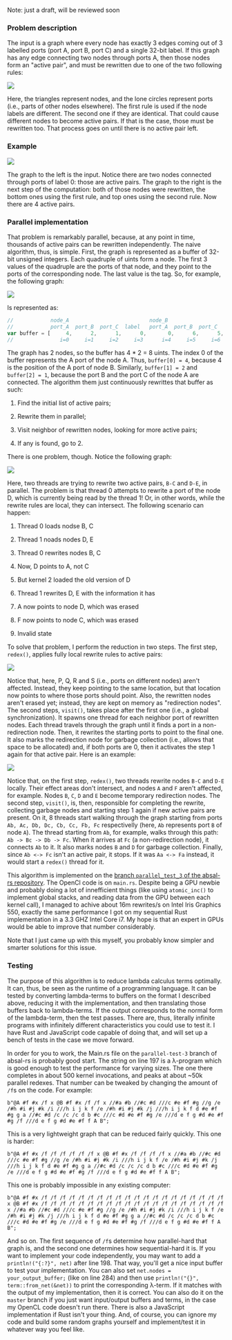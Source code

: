 Note: just a draft, will be reviewed soon

### Problem description

The input is a graph where every node has exactly 3 edges coming out of 3 labelled ports (port A, port B, port C) and a single 32-bit label. If this graph has any edge connecting two nodes through ports A, then those nodes form an "active pair", and must be rewritten due to one of the two following rules:

![](rewrite_rules_a.JPG)

Here, the triangles represent nodes, and the lone circles represent ports (i.e., parts of other nodes elsewhere). The first rule is used if the node labels are different. The second one if they are identical. That could cause different nodes to become active pairs. If that is the case, those must be rewritten too. That process goes on until there is no active pair left. 

### Example

![](full_example.JPG)

The graph to the left is the input. Notice there are two nodes connected through ports of label 0: those are active pairs. The graph to the right is the next step of the computation: both of those nodes were rewritten, the bottom ones using the first rule, and top ones using the second rule. Now there are 4 active pairs.

### Parallel implementation

That problem is remarkably parallel, because, at any point in time, thousands of active pairs can be rewritten independently. The naive algorithm, thus, is simple. First, the graph is represented as a buffer of 32-bit unsigned integers. Each quadruple of uints form a node. The first 3 values of the quadruple are the ports of that node, and they point to the ports of the corresponding node. The last value is the tag. So, for example, the following graph:

![](simple_example.JPG)

Is represented as:

```javascript
//            node_A                          node_B 
//            port_A  port_B  port_C  label   port_A  port_B  port_C    label   
var buffer = [     4,      2,      1,      0,       0,      6,      5,      1]
//               i=0     i=1     i=2     i=3      i=4     i=5     i=6     i=7
```

The graph has 2 nodes, so the buffer has 4 * 2 = 8 uints. The index 0 of the buffer represents the A port of the node A. Thus, `buffer[0] = 4`, because 4 is the position of the A port of node B. Similarly, `buffer[1] = 2` and `buffer[2] = 1`, because the port B and the port C of the node A are connected. The algorithm them just continuously rewrittes that buffer as such:

1. Find the initial list of active pairs;

2. Rewrite them in parallel;

3. Visit neighbor of rewritten nodes, looking for more active pairs;

4. If any is found, go to 2.

There is one problem, though. Notice the following graph:

![](problem.JPG)

Here, two threads are trying to rewrite two active pairs, `B-C` and `D-E`, in parallel. The problem is that thread 0 attempts to rewrite a port of the node D, which is currently being read by the thread 1! Or, in other words, while the rewrite rules are local, they can intersect. The following scenario can happen:

1. Thread 0 loads nodse B, C

2. Thread 1 noads nodes D, E

3. Thread 0 rewrites nodes B, C

4. Now, D points to A, not C

5. But kernel 2 loaded the old version of D

6. Thread 1 rewrites D, E with the information it has

7. A now points to node D, which was erased

8. F now points to node C, which was erased

9. Invalid state

To solve that problem, I perform the reduction in two steps. The first step, `redex()`, applies fully local rewrite rules to active pairs:

![](local_rewrites.PNG)

Notice that, here, P, Q, R and S (i.e., ports on different nodes) aren't affected. Instead, they keep pointing to the same location, but that location now points to where those ports should point. Also, the rewritten nodes aren't erased yet; instead, they are kept on memory as "redirection nodes". The second steps, `visit()`, takes place after the first one (i.e., a global synchronization). It spawns one thread for each neighbor port of rewritten nodes. Each thread travels through the graph until it finds a port in a non-redirection node. Then, it rewrites the starting ports to point to the final one. It also marks the redirection node for garbage collection (i.e., allows that space to be allocated) and, if both ports are 0, then it activates the step 1 again for that active pair. Here is an example:

![](local_rewrites_ex.JPG)

Notice that, on the first step, `redex()`, two threads rewrite nodes `B-C` and `D-E` locally. Their effect areas don't intersect, and nodes `A` and `F` aren't affected, for example. Nodes `B`, `C`, `D` and `E` become temporary redirection nodes. The second step, `visit()`, is, then, responsible for completing the rewrite, collecting garbage nodes and starting step 1 again if new active pairs are present. On it, 8 threads start walking through the graph starting from ports `Ab, Ac, Db, Dc, Cb, Cc, Fb, Fc` respectivelly (here, `Ab` represents port `B` of node `A`). The thread starting from `Ab`, for example, walks through this path: `Ab -> Bc -> Db -> Fc`. When it arrives at `Fc` (a non-redirection node), it connects `Ab` to it. It also marks nodes `B` and `D` for garbage collection. Finally, since `Ab <-> Fc` isn't an active pair, it stops. If it was `Aa <-> Fa` instead, it would start a `redex()` thread for it.

This algorithm is implemented on the [branch `parallel_test_3` of the absal-rs repository](https://github.com/moon-project/absal-rs/tree/parallel-test-3). The OpenCl code is on `main.rs`. Despite being a GPU newbie and probably doing a lot of innefficient things (like using `atomic_inc()` to implement global stacks, and reading data from the GPU between each kernel call), I managed to achive about 16m rewrites/s on Intel Iris Graphics 550, exactly the same performance I got on my sequential Rust implementation in a 3.3 GHZ Intel Core i7. My hope is that an expert in GPUs would be able to improve that number considerably.

Note that I just came up with this myself, you probably know simpler and smarter solutions for this issue.

### Testing

The purpose of this algorithm is to reduce lambda calculus terms optimally. It can, thus, be seen as the runtime of a programming language. It can be tested by converting lambda-terms to buffers on the format I described above, reducing it with the implementation, and then translating those buffers back to lambda-terms. If the output corresponds to the normal form of the lambda-term, then the test passes. There are, thus, literally infinite programs with infinitely different characteristics you could use to test it. I have Rust and JavaScript code capable of doing that, and will set up a bench of tests in the case we move forward. 

In order for you to work, the Main.rs file on the `parallel-test-3` branch of absal-rs is probably good start. The string on line 197 is a λ-program which is good enough to test the performance for varying sizes. The one there completes in about 500 kernel invocations, and peaks at about ~50k parallel redexes. That number can be tweaked by changing the amount of `/f`s on the code. For example:

```
b"@A #f #x /f x @B #f #x /f /f x //#a #b //#c #d ///c #e #f #g //g /e /#h #i #j #k /i ///h i j k f /e /#h #i #j #k /j ///h i j k f d #e #f #g g a //#c #d /c /c /c d b #c ///c #d #e #f #g /e ///d e f g #d #e #f #g /f ///d e f g #d #e #f f A B";
```

This is a very lightweight graph that can be reduced fairly quickly. This one is harder:

```
b"@A #f #x /f /f /f /f /f /f x @B #f #x /f /f /f /f x //#a #b //#c #d ///c #e #f #g //g /e /#h #i #j #k /i ///h i j k f /e /#h #i #j #k /j ///h i j k f d #e #f #g g a //#c #d /c /c /c d b #c ///c #d #e #f #g /e ///d e f g #d #e #f #g /f ///d e f g #d #e #f f A B";
```

This one is probably impossible in any existing computer:

```
b"@A #f #x /f /f /f /f /f /f /f /f /f /f /f /f /f /f /f /f /f /f /f /f x @B #f #x /f /f /f /f /f /f /f /f /f /f /f /f /f /f /f /f /f /f /f /f x //#a #b //#c #d ///c #e #f #g //g /e /#h #i #j #k /i ///h i j k f /e /#h #i #j #k /j ///h i j k f d #e #f #g g a //#c #d /c /c /c d b #c ///c #d #e #f #g /e ///d e f g #d #e #f #g /f ///d e f g #d #e #f f A B";
```

And so on. The first sequence of `/f`s determine how parallel-hard that graph is, and the second one determines how sequential-hard it is. If you want to implement your code independently, you may want to add a `println!("{:?}", net)`  after line 198. That way, you'll get a nice input buffer to test your implementation. You can also set `net.nodes = your_output_buffer;` (like on line 284) and then use `println!("{}", term::from_net(&net))` to print the corresponding λ-term. If it matches with the output of my implementation, then it is correct. You can also do it on the `master` branch if you just want input/output buffers and terms, in the case my OpenCL code doesn't run there. There is also a JavaScript implementation if Rust isn't your thing. And, of course, you can ignore my code and build some random graphs yourself and implement/test it in whatever way you feel like.











